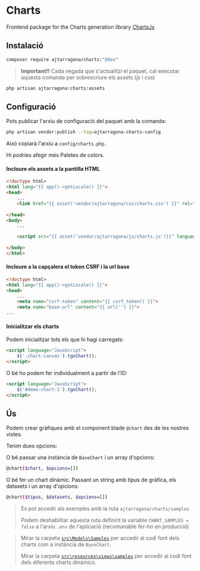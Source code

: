 # Charts

Frontend package for the Charts generation library [ChartsJs](https://www.chartjs.org/)

## Instalació

```bash
composer require ajtarragona/charts:"@dev"
```

> **Important!!** Cada vegada que s'actualitzi el paquet, cal executar aquesta comanda per sobrescriure els assets (js i css)
```bash
php artisan ajtarragona:charts:assets
```


## Configuració

Pots publicar l'arxiu de configuració del paquet amb la comanda:

```bash
php artisan vendor:publish --tag=ajtarragona-charts-config
```

Això copiarà l'arxiu a `config/charts.php`.

Hi podries afegir més Paletes de colors.

#### Incloure els assets a la pantilla HTML
```html
<!doctype html>
<html lang="{{ app()->getLocale() }}">
<head>
	...
    <link href="{{ asset('vendor/ajtarragona/css/charts.css') }}" rel="stylesheet">
	
</head>
<body>
    ...

    <script src="{{ asset('vendor/ajtarragona/js/charts.js')}}" language="JavaScript"></script>
	
</body>
</html>
```


#### Incloure a la capçalera el token CSRF i la url base
```html
<!doctype html>
<html lang="{{ app()->getLocale() }}">
<head>
    ...
    <meta name="csrf-token" content="{{ csrf_token() }}">
	<meta name="base-url" content="{{ url('') }}">
...
```


#### Inicialitzar els charts
Podem inicialitzar tots els que hi hagi carregats:
```html
<script language="JavaScript">
	$('.chart-canvas').tgnChart();
</script>
```	
O bé ho podem fer individualment a partir de l'ID:
```html
<script language="JavaScript">
	$('#demo-chart-1').tgnChart();
</script>
```	


## Ús

Podem crear gràfiques amb el component blade `@chart`
des de les nostres vistes.

Tenim dues opcions:

O bé passar una instància de `BaseChart` i un array d'opcions:<br/>
```bash
@chart($chart, $opcions=[])
```

O bé fer un chart dinàmic. Passant un string amb tipus de gràfica, els datasets i un array d'opcions:

```bash
@chart($tipus, $datasets, $opcions=[])
```


> Es pot accedir als exemples amb la ruta `ajtarragona/charts/samples`
>
> Podem deshabilitar aquesta ruta definint la variable `CHART_SAMPLES = false` a l'arxiu `.env` de l'aplicació (recomanable fer-ho en producció)


> Mirar la carpeta [`src\Models\Samples`](/tree/main/src/Models/Samples) per accedir al codi font dels charts com a instància de `BaseChart`.
> 
> Mirar la carpeta [`src\resources\views\samples`](/tree/main/src/resources/views/samples) per accedir al codi font dels diferents charts dinàmics.